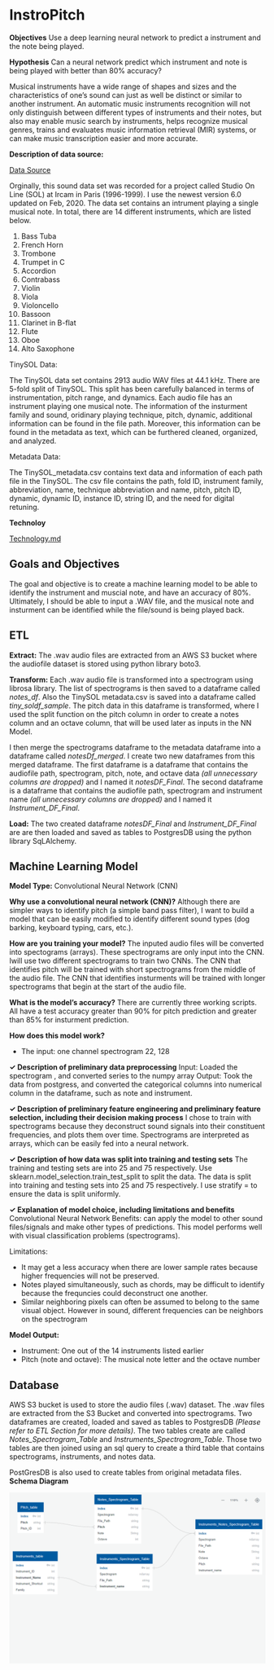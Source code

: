 # InstroPitch

**Objectives**
Use a deep learning neural network to predict a instrument and the note being played.

**Hypothesis**
Can a neural network predict which instrument and note is being played with better than 80% accuracy?



Musical instruments have a wide range of shapes and sizes and the characteristics of one’s sound can just as well be distinct or similar to another instrument. An automatic music instruments recognition will not only distinguish between different types of instruments and their notes, but also may enable music search by instruments, helps recognize musical genres, trains and evaluates music information retrieval (MIR) systems, or can make music transcription easier and more accurate.



**Description of data source:**

[Data Source](https://zenodo.org/record/3685367#.Xo1NVi2ZOuU)

Orginally, this sound data set was recorded for a project called Studio On Line (SOL) at Ircam in Paris (1996-1999). I use the newest version 6.0 updated on Feb, 2020. The data set contains an intrument playing a single musical note. In total, there are 14 different instruments, which are listed below. 

1. Bass Tuba
2. French Horn
3. Trombone
4. Trumpet in C
5. Accordion
6. Contrabass
7. Violin
8. Viola
9. Violoncello
10. Bassoon
11. Clarinet in B-flat
12. Flute
13. Oboe
14. Alto Saxophone

TinySOL Data:

The TinySOL data set contains 2913 audio WAV files at 44.1 kHz. There are 5-fold split of TinySOL. This split has been carefully balanced in terms of instrumentation, pitch range, and dynamics. Each audio file has an instrument playing one musical note. The information of the insturment family and sound, oridinary playing technique, pitch, dynamic, additional information can be found in the file path. Moreover, this information can be found in the metadata as text, which can be furthered cleaned, organized, and analyzed. 

Metadata Data:

The TinySOL_metadata.csv contains text data and information of each path file in the TinySOL. The csv file contains the path, fold ID, instrument family, abbreviation, name, technique abbreviation and name, pitch, pitch ID, dynamic, dynamic ID, instance ID, string ID, and the need for digital retuning. 



**Technoloy**

[Technology.md](support_info/technology.md)


## Goals and Objectives

The goal and objective is to create a machine learning model to be able to identify the instrument and muscial note, and have an accuracy of 80%. Ultimately, I should be able to input a .WAV file, and the musical note and insturment can be identified while the file/sound is being played back. 
## ETL

**Extract:** 
The .wav audio files are extracted from an AWS S3 bucket where the audiofile dataset is stored using python library boto3.

**Transform:**
Each .wav audio file is transformed into a spectrogram using librosa library. The list of spectrograms is then saved to a dataframe called *notes_df*. Also the TinySOL metadata.csv is saved into a dataframe called *tiny_soldf_sample*. The pitch data in this dataframe is transformed, where I used the split function on the pitch column in order to create a notes column and an octave column, that will be used later as inputs in the NN Model.

I then merge the spectrograms dataframe to the metadata dataframe into a dataframe called *notesDf_merged*. I create two new dataframes from this merged dataframe.  The first dataframe is a dataframe that contains the audiofile path, spectrogram, pitch, note, and octave data *(all unnecessary columns are dropped)* and I named it *notesDF_Final*.  The second dataframe is a dataframe that contains the audiofile path, spectrogram and instrument name *(all unnecessary columns are dropped)* and I named it *Instrument_DF_Final*.

**Load:**
The two created dataframe *notesDF_Final* and *Instrument_DF_Final* are are then loaded and saved as tables to PostgresDB using the python library SqLAlchemy.



## Machine Learning Model

**Model Type:**
Convolutional Neural Network (CNN)

**Why use a convolutional neural network (CNN)?** 
Although there are simpler ways to identify pitch (a simple band pass filter), I want to build a model that can be easily modified to identify different sound types (dog barking, keyboard typing, cars, etc.).

**How are you training your model?**
The inputed audio files will be converted into spectograms (arrays). These spectrograms are only input into the CNN. Iwill use two different spectrograms to train two CNNs. The CNN that identifies pitch will be trained with short spectrograms from the middle of the audio file. The CNN that identifies insturments will be trained with longer spectrograms that begin at the start of the audio file.

**What is the model’s accuracy?**
There are currently three working scripts. All have a test accuracy greater than 90% for pitch prediction and greater than 85% for insturment prediction.

**How does this model work?**
- The input: one channel spectrogram 22, 128

**✓ Description of preliminary data preprocessing**
Input: Loaded the spectrogram , and converted series to the numpy array
Output: Took the data from postgress, and converted the categorical columns into numerical column in the dataframe, such as note and instrument.

**✓ Description of preliminary feature engineering and preliminary feature selection, including their decision making process** 
I chose to train with spectrograms because they deconstruct sound signals into their constituent frequencies, and plots them over time. Spectrograms are interpreted as arrays, which can be easily fed into a neural network.

**✓ Description of how data was split into training and testing sets** 
The training and testing sets are into 25 and 75 respectively. Use sklearn.model_selection.train_test_split to split the data. The data is split into training and testing sets into 25 and 75 respectively. I use stratify = <output> to ensure the data is split uniformly.

**✓ Explanation of model choice, including limitations and benefits**
Convolutional Neural Network 
Benefits: can apply the model to other sound files/signals and make other types of predictions. This model performs well with visual classification problems (spectrograms). 

Limitations: 
 - It may get a less accuracy when there are lower sample rates because higher frequencies will not be preserved.
 - Notes played simultaneously, such as chords, may be difficult to identify because the frequncies could deconstruct one another.  
 - Similar neighboring pixels can often be assumed to belong to the same visual object. However in sound, different frequencies can be neighbors on the spectrogram
 
**Model Output:** 
- Instrument: One out of the 14 instruments listed earlier
- Pitch (note and octave): The musical note letter and the octave number


## Database 

AWS S3 bucket is used to store the audio files (.wav) dataset. The .wav files are extracted from the S3 Bucket and converted into spectrograms. Two dataframes are created, loaded and saved as tables to PostgresDB *(Please refer to ETL Section for more details)*. The two tables create are called *Notes_Spectrogram_Table* and *Instruments_Spectrogram_Table*.  Those two tables are then joined using an sql query to create a third table that contains spectrograms, instruments, and notes data.  

PostGresDB is also used to create tables from original metadata files. 
**Schema Diagram**

![Schema_Diagram.PNG](support_info/Schema_Diagram.PNG)

